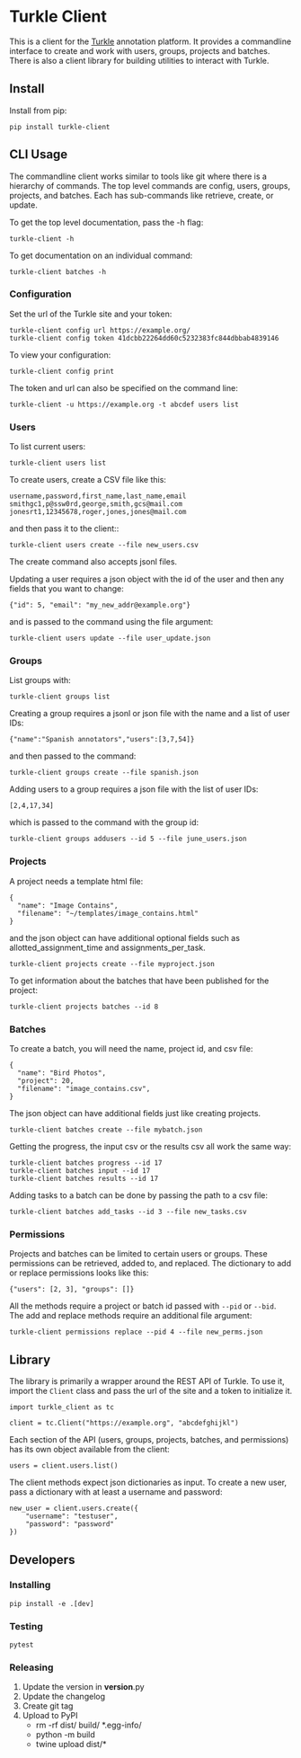 # Turkle Client
This is a client for the [Turkle](https://github.com/hltcoe/turkle) annotation platform.
It provides a commandline interface to create and work with users, groups, projects and batches.
There is also a client library for building utilities to interact with Turkle.

## Install
Install from pip:
```
pip install turkle-client
```

## CLI Usage
The commandline client works similar to tools like git where there is a hierarchy
of commands. The top level commands are config, users, groups, projects, and batches.
Each has sub-commands like retrieve, create, or update.

To get the top level documentation, pass the -h flag:
```
turkle-client -h
```
To get documentation on an individual command:
```
turkle-client batches -h
```

### Configuration
Set the url of the Turkle site and your token:
```
turkle-client config url https://example.org/
turkle-client config token 41dcbb22264dd60c5232383fc844dbbab4839146
```
To view your configuration:
```
turkle-client config print
```

The token and url can also be specified on the command line:
```
turkle-client -u https://example.org -t abcdef users list
```

### Users
To list current users:
```
turkle-client users list
```

To create users, create a CSV file like this:
```
username,password,first_name,last_name,email
smithgc1,p@ssw0rd,george,smith,gcs@mail.com
jonesrt1,12345678,roger,jones,jones@mail.com
```
and then pass it to the client::
```
turkle-client users create --file new_users.csv
```
The create command also accepts jsonl files.

Updating a user requires a json object with the id of the user and then
any fields that you want to change:
```
{"id": 5, "email": "my_new_addr@example.org"}
```
and is passed to the command using the file argument:
```
turkle-client users update --file user_update.json
```

### Groups
List groups with:
```
turkle-client groups list
```

Creating a group requires a jsonl or json file with the name and a 
list of user IDs:
```
{"name":"Spanish annotators","users":[3,7,54]}
```
and then passed to the command:
```
turkle-client groups create --file spanish.json
```

Adding users to a group requires a json file with the list of user IDs:
```
[2,4,17,34]
```
which is passed to the command with the group id:
```
turkle-client groups addusers --id 5 --file june_users.json
```

### Projects
A project needs a template html file:
```
{
  "name": "Image Contains",
  "filename": "~/templates/image_contains.html"
}
```
and the json object can have additional optional fields such as
allotted_assignment_time and assignments_per_task.
```
turkle-client projects create --file myproject.json
```

To get information about the batches that have been published for the project:
```
turkle-client projects batches --id 8
```

### Batches
To create a batch, you will need the name, project id, and csv file:
```
{
  "name": "Bird Photos",
  "project": 20,
  "filename": "image_contains.csv",
}
```
The json object can have additional fields just like creating projects.
```
turkle-client batches create --file mybatch.json
```

Getting the progress, the input csv or the results csv all work the same way:
```
turkle-client batches progress --id 17
turkle-client batches input --id 17
turkle-client batches results --id 17
```

Adding tasks to a batch can be done by passing the path to a csv file:
```
turkle-client batches add_tasks --id 3 --file new_tasks.csv
```

### Permissions
Projects and batches can be limited to certain users or groups.
These permissions can be retrieved, added to, and replaced.
The dictionary to add or replace permissions looks like this:
```
{"users": [2, 3], "groups": []}
```
All the methods require a project or batch id passed with `--pid` or `--bid`.
The add and replace methods require an additional file argument:
```
turkle-client permissions replace --pid 4 --file new_perms.json
```

## Library
The library is primarily a wrapper around the REST API of Turkle.
To use it, import the `Client` class and pass the url of the site and a token
to initialize it.
```
import turkle_client as tc

client = tc.Client("https://example.org", "abcdefghijkl")
```
Each section of the API (users, groups, projects, batches, and permissions)
has its own object available from the client:
```
users = client.users.list()
```
The client methods expect json dictionaries as input.
To create a new user, pass a dictionary with at least a username and password:
```
new_user = client.users.create({
    "username": "testuser",
    "password": "password"
})
```

## Developers

### Installing
```
pip install -e .[dev]
```

### Testing
```
pytest
```

### Releasing
1. Update the version in __version__.py
2. Update the changelog
3. Create git tag
4. Upload to PyPI
    * rm -rf dist/ build/ *.egg-info/
    * python -m build
    * twine upload dist/*